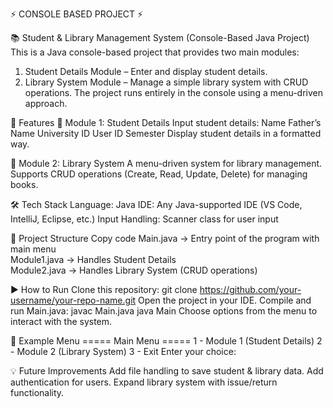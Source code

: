⚡ CONSOLE BASED PROJECT ⚡

📚 Student & Library Management System (Console-Based Java Project)
This is a Java console-based project that provides two main modules:
1. Student Details Module – Enter and display student details.
2. Library System Module – Manage a simple library system with CRUD operations.
The project runs entirely in the console using a menu-driven approach.

🚀 Features
🔹 Module 1: Student Details
Input student details:
Name
Father’s Name
University ID
User ID
Semester
Display student details in a formatted way.

🔹 Module 2: Library System
A menu-driven system for library management.
Supports CRUD operations (Create, Read, Update, Delete) for managing books.

🛠️ Tech Stack
Language: Java
IDE: Any Java-supported IDE (VS Code, IntelliJ, Eclipse, etc.)
Input Handling: Scanner class for user input

📂 Project Structure
Copy code
Main.java       → Entry point of the program with main menu  
Module1.java    → Handles Student Details  
Module2.java    → Handles Library System (CRUD operations)  


▶️ How to Run
Clone this repository:
git clone https://github.com/your-username/your-repo-name.git
Open the project in your IDE.
Compile and run Main.java:
javac Main.java
java Main
Choose options from the menu to interact with the system.

📝 Example Menu
===== Main Menu =====
1 - Module 1 (Student Details)
2 - Module 2 (Library System)
3 - Exit
Enter your choice:

💡 Future Improvements
Add file handling to save student & library data.
Add authentication for users.
Expand library system with issue/return functionality.
